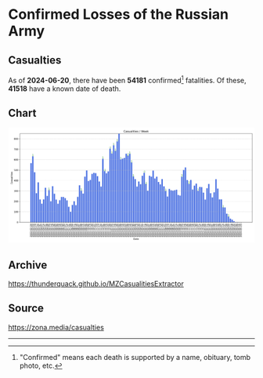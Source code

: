 
# Confirmed Losses of the Russian Army

## Casualties

As of **2024-06-20**, there have been **54181** confirmed[^1] fatalities.
Of these, **41518** have a known date of death.

## Chart

![7-Day Intervals Bar Chart](./docs/7days.svg)

## Archive

https://thunderquack.github.io/MZCasualitiesExtractor

## Source

https://zona.media/casualties

---

[^1]: "Confirmed" means each death is supported by a name, obituary, tomb photo, etc.
